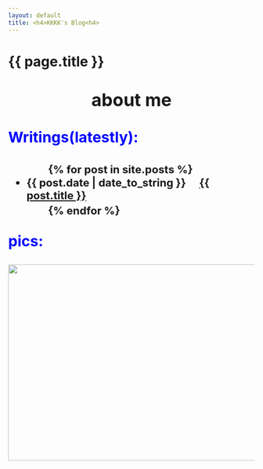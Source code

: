 ```yaml
---
layout: default
title: <h4>KKKK's Blog<h4>
---
```

<h1>{{ page.title }}<h1>

<p style="font-size:36px;" align="center">about me</p>
<p style="font-size:30px;color:blue;">Writings(latestly):</p>
<ul style="font-size:22px;">
　　{% for post in site.posts %}
　　　　<li>{{ post.date | date_to_string }} &emsp;<a href="{{ site.baseurl }}{{ post.url }}">{{ post.title }}</a></li>
　　{% endfor %}
</ul>

<p style="font-size:30px;color:blue;">pics:</p>

<a href="https://sm.ms/image/ScnTpqQCoKe2LiM" target="_blank"><img src="https://i.loli.net/2019/08/31/ScnTpqQCoKe2LiM.jpg" height="400" width="800"></a>